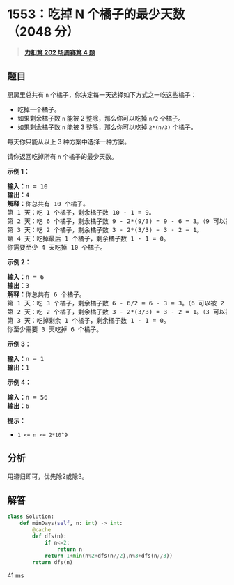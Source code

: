 # 1553：吃掉 N 个橘子的最少天数（2048 分）


> <u>**[力扣第 202 场周赛第 4 题](https://leetcode.cn/problems/minimum-number-of-days-to-eat-n-oranges/)**</u>

## 题目

<p>厨房里总共有 <code>n</code> 个橘子，你决定每一天选择如下方式之一吃这些橘子：</p>

<ul>
<li>吃掉一个橘子。</li>
<li>如果剩余橘子数 <code>n</code> 能被 2 整除，那么你可以吃掉 <code>n/2</code> 个橘子。</li>
<li>如果剩余橘子数 <code>n</code> 能被 3 整除，那么你可以吃掉 <code>2*(n/3)</code> 个橘子。</li>
</ul>

<p>每天你只能从以上 3 种方案中选择一种方案。</p>

<p>请你返回吃掉所有 <code>n</code> 个橘子的最少天数。</p>



<p><strong>示例 1：</strong></p>

<pre><strong>输入：</strong>n = 10
<strong>输出：</strong>4
<strong>解释：</strong>你总共有 10 个橘子。
第 1 天：吃 1 个橘子，剩余橘子数 10 - 1 = 9。
第 2 天：吃 6 个橘子，剩余橘子数 9 - 2*(9/3) = 9 - 6 = 3。（9 可以被 3 整除）
第 3 天：吃 2 个橘子，剩余橘子数 3 - 2*(3/3) = 3 - 2 = 1。
第 4 天：吃掉最后 1 个橘子，剩余橘子数 1 - 1 = 0。
你需要至少 4 天吃掉 10 个橘子。
</pre>

<p><strong>示例 2：</strong></p>

<pre><strong>输入：</strong>n = 6
<strong>输出：</strong>3
<strong>解释：</strong>你总共有 6 个橘子。
第 1 天：吃 3 个橘子，剩余橘子数 6 - 6/2 = 6 - 3 = 3。（6 可以被 2 整除）
第 2 天：吃 2 个橘子，剩余橘子数 3 - 2*(3/3) = 3 - 2 = 1。（3 可以被 3 整除）
第 3 天：吃掉剩余 1 个橘子，剩余橘子数 1 - 1 = 0。
你至少需要 3 天吃掉 6 个橘子。
</pre>

<p><strong>示例 3：</strong></p>

<pre><strong>输入：</strong>n = 1
<strong>输出：</strong>1
</pre>

<p><strong>示例 4：</strong></p>

<pre><strong>输入：</strong>n = 56
<strong>输出：</strong>6
</pre>



<p><strong>提示：</strong></p>

<ul>
<li><code>1 &lt;= n &lt;= 2*10^9</code></li>
</ul>




## 分析

用递归即可，优先除2或除3。

## 解答


```python
class Solution:
    def minDays(self, n: int) -> int:
        @cache
        def dfs(n):
            if n<=2:
                return n
            return 1+min(n%2+dfs(n//2),n%3+dfs(n//3))
        return dfs(n)
```
41 ms




